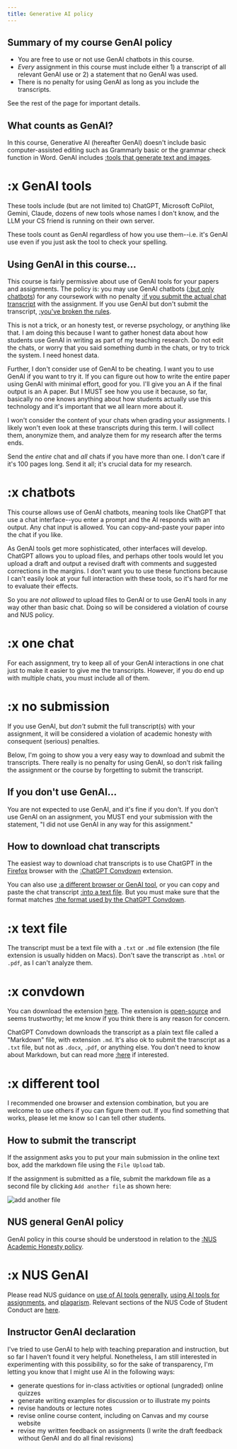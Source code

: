 ```yaml
---
title: Generative AI policy
---
```

## Summary of my course GenAI policy

- You are free to use or not use GenAI chatbots in this course.
- *Every* assignment in this course must include either 1) a transcript of all relevant GenAI use or 2) a statement that no GenAI was used.
- There is no penalty for using GenAI as long as you include the transcripts.

See the rest of the page for important details.

## What counts as GenAI?

In this course, Generative AI (hereafter GenAI) doesn't include basic computer-assisted editing such as Grammarly basic or the grammar check function in Word. GenAI includes [:tools that generate text and images](#x-genai-tools).

# :x GenAI tools

These tools include (but are not limited to) ChatGPT, Microsoft CoPilot, Gemini, Claude, dozens of new tools whose names I don't know, and the LLM your CS friend is running on their own server.

These tools count as GenAI regardless of how you use them--i.e. it's GenAI use even if you just ask the tool to check your spelling.

## Using GenAI in this course...

This course is fairly permissive about use of GenAI tools for your papers and assignments. The policy is: you may use GenAI chatbots ([:but only chatbots](#x-chatbots)) for any coursework with no penalty [:if you submit the actual chat transcript](#x-one-chat) with the assignment. If you use GenAI but don't submit the transcript, [:you've broken the rules](#x-no-submission).

This is not a trick, or an honesty test, or reverse psychology, or anything like that. I am doing this because I want to gather honest data about how students use GenAI in writing as part of my teaching research. Do not edit the chats, or worry that you said something dumb in the chats, or try to trick the system. I need honest data.

Further, I don't consider use of GenAI to be cheating. I want you to use GenAI if you want to try it. If you can figure out how to write the entire paper using GenAI with minimal effort, good for you. I'll give you an A if the final output is an A paper. But I MUST see how you use it because, so far, basically no one knows anything about how students actually use this technology and it's important that we all learn more about it.

I won't consider the content of your chats when grading your assignments. I likely won't even look at these transcripts during this term. I will collect them, anonymize them, and analyze them for my research after the terms ends.

Send the *entire* chat and *all* chats if you have more than one. I don't care if it's 100 pages long. Send it all; it's crucial data for my research.

# :x chatbots

This course allows use of GenAI chatbots, meaning tools like ChatGPT that use a chat interface--you enter a prompt and the AI responds with an output. Any chat input is allowed. You can copy-and-paste your paper into the chat if you like.

As GenAI tools get more sophisticated, other interfaces will develop. ChatGPT allows you to upload files, and perhaps other tools would let you upload a draft and output a revised draft with comments and suggested corrections in the margins. I don't want you to use these functions because I can't easily look at your full interaction with these tools, so it's hard for me to evaluate their effects.

So you are *not allowed* to upload files to GenAI or to use GenAI tools in any way other than basic chat. Doing so will be considered a violation of course and NUS policy.

# :x one chat

For each assignment, try to keep all of your GenAI interactions in one chat just to make it easier to give me the transcripts. However, if you do end up with multiple chats, you must include all of them.

# :x no submission

If you use GenAI, but *don't* submit the full transcript(s) with your assignment, it will be considered a violation of academic honesty with consequent (serious) penalties.

Below, I'm going to show you a very easy way to download and submit the transcripts. There really is no penalty for using GenAI, so don't risk failing the assignment or the course by forgetting to submit the transcript.

## If you don't use GenAI...

You are not expected to use GenAI, and it's fine if you don't. If you don't use GenAI on an assignment, you MUST end your submission with the statement, "I did not use GenAI in any way for this assignment."

## How to download chat transcripts

The easiest way to download chat transcripts is to use ChatGPT in the [Firefox](https://www.mozilla.org/en-US/firefox/new/) browser with the [:ChatGPT Convdown](#x-convdown) extension.

You can also use [:a different browser or GenAI tool](#x-different-tool), or you can copy and paste the chat transcript [:into a text file](#x-text-file). But you must make sure that the format matches [:the format used by the ChatGPT Convdown](/formatting.md/#genai-chats).

# :x text file

The transcript must be a text file with a `.txt` or `.md` file extension (the file extension is usually hidden on Macs). Don't save the transcript as `.html` or `.pdf`, as I can't analyze them.

# :x convdown

You can download the extension [here](https://addons.mozilla.org/en-US/firefox/addon/chatgpt-convdown). The extension is [open-source](https://github.com/esteinmann/chatgpt-convdown) and seems trustworthy; let me know if you think there is any reason for concern.

ChatGPT Convdown downloads the transcript as a plain text file called a "Markdown" file, with extension `.md`. It's also ok to submit the transcript as a `.txt` file, but not as `.docx`, `.pdf`, or anything else. You don't need to know about Markdown, but can read more [:here](https://en.wikipedia.org/wiki/Markdown) if interested.

# :x different tool

I recommended one browser and extension combination, but you are welcome to use others if you can figure them out. If you find something that works, please let me know so I can tell other students.

## How to submit the transcript

If the assignment asks you to put your main submission in the online text box, add the markdown file using the `File Upload` tab.

If the assignment is submitted as a file, submit the markdown file as a second file by clicking  `Add another file` as shown here:

![add another file](/images/add-another-file.png)

## NUS general GenAI policy

GenAI policy in this course should be understood in relation to the [:NUS Academic Honesty policy](#x-nus-genai).

# :x NUS GenAI

Please read NUS guidance on [use of AI tools generally](https://libguides.nus.edu.sg/new2nus/acadintegrity#s-lib-ctab-22144949-4), [using AI tools for assignments](https://libguides.nus.edu.sg/new2nus/acadintegrity#s-lib-ctab-22144949-5), and [plagarism](https://libguides.nus.edu.sg/copyright_essentials_teaching_learning_research/plagiarism). Relevant sections of the NUS Code of Student Conduct are [here](https://www.nus.edu.sg/celc/statements-and-e-resources-on-plagiarism/).

## Instructor GenAI declaration

I've tried to use GenAI to help with teaching preparation and instruction, but so far I haven't found it very helpful. Nonetheless, I am still interested in experimenting with this possibility, so for the sake of transparency, I'm letting you know that I might use AI in the following ways:

- generate questions for in-class activities or optional (ungraded) online quizzes
- generate writing examples for discussion or to illustrate my points
- revise handouts or lecture notes
- revise online course content, including on Canvas and my course website
- revise my written feedback on assignments (I write the draft feedback without GenAI and do all final revisions)
